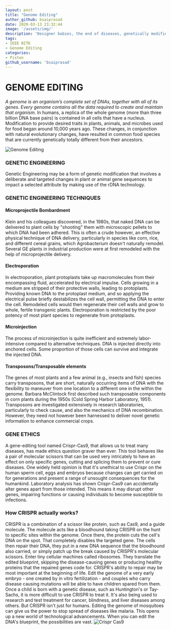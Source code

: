 ```yaml
---
layout: post
title: "Genome Editing"
author_github: bsaiprasad
date: 2020-03-13 23:32:44
image: '/assets/img/'
description: 'Designer babies, the end of diseases, genetically modified humans that never age. Does all this sound like science fiction? Well, not anymore. Humans have been engineering life for thousands of years like selective breeding for desired traits in plants and animals but never truly understood how it works. Until we discovered the code of life, DNA, and ways to manipulate it.'
tags:
- IEEE NITK
- Genome Editing
categories:
- Piston
github_username: 'bsaiprasad'
---
```


# **GENOME EDITING**
 _A genome is an organism’s complete set of DNAs, together with all of its genes. Every genome contains all the data required to create and maintain that organism._  In humans, a replica of the whole genome (more than three billion DNA base pairs) is contained in all cells that have a nucleus. Modification to provide desired traits in plants, animals, and microbes used for food began around 10,000 years ago. These changes, in conjunction with natural evolutionary changes, have resulted in common food species that are currently genetically totally different from their ancestors.
 
 ![Genome Editing](/blog/assets/img/Genome-Editing/figure1.jpg)
 
### **GENETIC ENGINEERING**
 Genetic Engineering may be a form of genetic modification that involves a deliberate and targeted changes in plant or animal gene sequences to impact a selected attribute by making use of the rDNA technology.
 
### **GENETIC ENGINEERING TECHNIQUES**

#### **Microprojectile Bombardment**
 Klein and his colleagues discovered, in the 1980s, that naked DNA can be delivered to plant cells by "shooting" them with microscopic pellets to which DNA had been adhered. This is often a crude however, an effective physical technique of DNA delivery, particularly in species like corn, rice, and different cereal grains, which Agrobacterium doesn't naturally remodel. Several GE plants in industrial production were at first remodeled with the help of microprojectile delivery.
 
#### **Electroporation**
 In electroporation, plant protoplasts take up macromolecules from their encompassing fluid, accelerated by electrical impulse. Cells growing in a medium are stripped of their protective walls, leading to protoplasts. Providing known DNA to the protoplast medium, and so applying the electrical pulse briefly destabilizes the cell wall, permitting the DNA to enter the cell. Remodeled cells would then regenerate their cell walls and grow to whole, fertile transgenic plants. Electroporation is restricted by the poor potency of most plant species to regenerate from protoplasts.
#### **Microinjection**
 The process of microinjection is quite inefficient and extremely labor-intensive compared to alternative techniques. DNA is injected directly into anchored cells. Some proportion of those cells can survive and integrate the injected DNA.
 
#### **Transposons/Transposable elements**
 The genes of most plants and a few animal (e.g., insects and fish) species carry transposons, that are short, naturally occurring items of DNA with the flexibility to maneuver from one location to a different one in the within the genome. Barbara McClintock first described such transposable components in corn plants during the 1950s (Cold Spring Harbor Laboratory, 1951). Transposons are investigated extensively in research laboratories, particularly to check cause, and also the mechanics of DNA recombination. However, they need not however been harnessed to deliver novel genetic information to enhance commercial crops.
 
### **GENE ETHICS**
 A gene-editing tool named Crispr-Cas9, that allows us to treat many diseases, has made ethics question graver than ever. This tool behaves like a pair of molecular scissors that can be used very intricately to have an effect on only specific genes, cutting and splicing them to prevent or cure diseases. One widely held opinion is that it's unethical to use Crispr on the human sperm cell, eggs and embryos because changes can get carried on for generations and present a range of unsought consequences for the humankind. Laboratory analysis has shown Crispr-Cas9 can accidentally alter genes apart from those intended. This means it may disrupt other genes, impairing functions or causing individuals to become susceptible to infections.
 
### **How CRISPR actually works?**
CRISPR is a combination of a scissor like protein, such as Cas9, and a guide molecule. The molecule acts like a bloodhound taking CRISPR on the hunt to specific sites within the genome. Once there, the protein cuts the cell's DNA on the spot. That completely disables the targeted gene. The cells then repair their DNA, they put in a new DNA sequence that the bloodhound also carried, or simply patch up the break caused by CRISPR's molecular scissors. Enter tiny cellular machines called ribosomes. They translate the edited blueprint, skipping the disease-causing genes or producing healthy proteins that the repaired genes code for. CRISPR's ability to repair may be most important at the beginning of life. Edit the genome of a very early embryo - one created by in vitro fertilization - and couples who carry disease causing mutations will be able to have children spared from them. Once a child is born with a genetic disease, such as Huntington's or Tay-Sachs, it is more difficult to use CRISPR to treat it. It's also being used to research and test treatment for cancer, blindness, and liver diseases among others. But CRISPR isn't just for humans. Editing the genome of mosquitoes can give us the power to stop spread of diseases like malaria. This opens up a new world of technological advancements. When you can edit the DNA's blueprint, the possibilities are vast.
![Crispr Cas9](/blog/assets/img/Genome-Editing/figure2.jpg)
